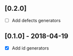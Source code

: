 [0.2.0]
-------
- [ ] Add defects generators


[0.1.0] - 2018-04-19
--------------------
- [x] Add id generators
